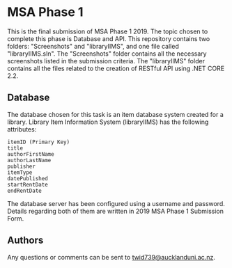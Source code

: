 # MSA Phase 1

This is the final submission of MSA Phase 1 2019. The topic chosen to complete this phase is Database and API.
This repository contains two folders: "Screenshots" and "libraryIIMS", and one file called "libraryIIMS.sln". 
The "Screenshots" folder contains all the necessary screenshots listed in the submission criteria.
The "libraryIIMS" folder contains all the files related to the creation of RESTful API using .NET CORE 2.2.

## Database

The database chosen for this task is an item database system created for a library.
Library Item Information System (libraryIIMS) has the following attributes:

```
itemID (Primary Key)
title
authorFirstName
authorLastName
publisher
itemType
datePublished
startRentDate
endRentDate
```

The database server has been configured using a username and password. Details regarding both of them are written in 2019 MSA Phase 1 Submission Form.

## Authors

Any questions or comments can be sent to twid739@aucklanduni.ac.nz.
